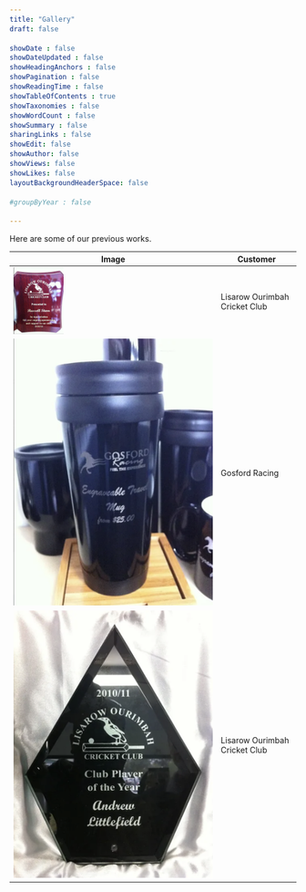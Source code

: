 ```yaml
---
title: "Gallery"
draft: false

showDate : false
showDateUpdated : false
showHeadingAnchors : false
showPagination : false
showReadingTime : false
showTableOfContents : true
showTaxonomies : false 
showWordCount : false
showSummary : false
sharingLinks : false
showEdit: false
showAuthor: false
showViews: false
showLikes: false
layoutBackgroundHeaderSpace: false

#groupByYear : false

---
```


Here are some of our previous works.

<table>
    <thead>
        <tr>
            <th>Image</th>
            <th>Customer</th>
        </tr>
    </thead>
    <tbody>
         <tr>
            <td><img class="customEntitityAlbum" style="background-color:transparent" src="gallery1.png" alt="image" width="25%" height="auto"/></td>
            <td>Lisarow Ourimbah Cricket Club</td>
        </tr>
        <tr>
            <td><img class="customEntitityAlbum" style="background-color:transparent" src="gallery2.png"/></td>
            <td>Gosford Racing</td>
        </tr>
        <tr>
            <td><img class="customEntitityAlbum" style="background-color:transparent" src="gallery4.png"/></td>
            <td>Lisarow Ourimbah Cricket Club</td>
        </tr>
    </tbody>
</table>
